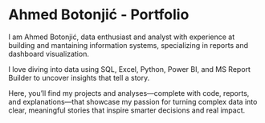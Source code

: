 # Ahmed Botonjić - Portfolio

I am Ahmed Botonjić, data enthusiast and analyst with experience at building and mantaining information systems, specializing in reports and dashboard visualization.

I love diving into data using SQL, Excel, Python, Power BI, and MS Report Builder to uncover insights that tell a story. 

Here, you’ll find my projects and analyses—complete with code, reports, and explanations—that showcase my passion for turning complex data into clear, meaningful stories that inspire smarter decisions and real impact.
